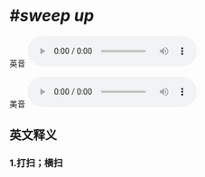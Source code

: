 # ***\#sweep up*** 
英音
<audio src="./media/sweep up1.aac" controls="controls"></audio>

美音
<audio src="./media/sweep up2.aac" controls="controls"></audio>



  

英文释义
---
### 1.**打扫；横扫**  


